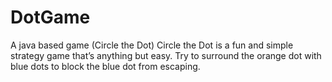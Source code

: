 # DotGame
A java based game (Circle the Dot)
Circle the Dot is a fun and simple strategy game that’s anything but easy. Try to surround the orange dot with blue dots to block the blue dot from escaping.
